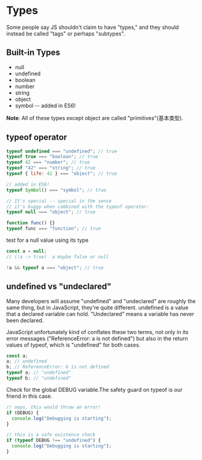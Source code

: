 # Types

Some people say JS shouldn't claim to have "types," and they should instead be called "tags" or perhaps "subtypes".

## Built-in Types

- null
- undefined
- boolean
- number
- string
- object
- symbol -- added in ES6!

**Note**: All of these types except object are called "primitives"(基本类型).

## typeof operator

```js
typeof undefined === "undefined"; // true
typeof true === "boolean"; // true
typeof 42 === "number"; // true
typeof "42" === "string"; // true
typeof { life: 42 } === "object"; // true

// added in ES6!
typeof Symbol() === "symbol"; // true

// It's special -- special in the sense
// it's buggy when combined with the typeof operator:
typeof null === "object"; // true

function func() {}
typeof func === "function"; // true
```

test for a null value using its type

```js
const a = null;
// (!a -> true)  a maybe false or null

!a && typeof a === "object"; // true
```

## undefined vs "undeclared"

Many developers will assume "undefined" and "undeclared" are roughly the same thing, but in JavaScript, they're quite different. undefined is a value that a declared variable can hold. "Undeclared" means a variable has never been declared.

JavaScript unfortunately kind of conflates these two terms, not only in its error messages ("ReferenceError: a is not defined") but also in the return values of typeof, which is "undefined" for both cases.

```js
const a;
a; // undefined
b; // ReferenceError: b is not defined
typeof a; // "undefined"
typeof b; // "undefined"
```

Check for the global DEBUG variable.The safety guard on typeof is our friend in this case.

```js
// oops, this would throw an error!
if (DEBUG) {
  console.log("Debugging is starting");
}

// this is a safe existence check
if (typeof DEBUG !== "undefined") {
  console.log("Debugging is starting");
}
```

